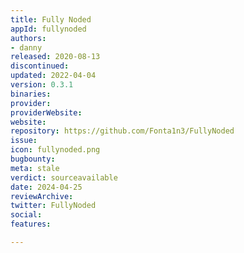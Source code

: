 ```yaml
---
title: Fully Noded
appId: fullynoded
authors:
- danny
released: 2020-08-13
discontinued: 
updated: 2022-04-04
version: 0.3.1
binaries: 
provider: 
providerWebsite: 
website: 
repository: https://github.com/Fonta1n3/FullyNoded
issue: 
icon: fullynoded.png
bugbounty: 
meta: stale
verdict: sourceavailable
date: 2024-04-25
reviewArchive: 
twitter: FullyNoded
social: 
features: 

---
```


